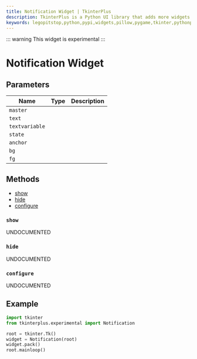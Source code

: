 ```yaml
---
title: Notification Widget | TkinterPlus
description: TkinterPlus is a Python UI library that adds more widgets to Tkinter
keywords: legopitstop,python,pypi,widgets,pillow,pygame,tkinter,pythonpackage
---
```


::: warning
This widget is experimental
:::

# Notification Widget <Badge type="warning" text="Experimental" />

## Parameters

| Name           | Type | Description |
| -------------- | ---- | ----------- |
| `master`       |      |             |
| `text`         |      |             |
| `textvariable` |      |             |
| `state`        |      |             |
| `anchor`       |      |             |
| `bg`           |      |             |
| `fg`           |      |             |

## Methods

- [show](#show)
- [hide](#hide)
- [configure](#configure)

### `show`

UNDOCUMENTED

### `hide`

UNDOCUMENTED

### `configure`

UNDOCUMENTED

## Example

```py
import tkinter
from tkinterplus.experimental import Notification

root = tkinter.Tk()
widget = Notification(root)
widget.pack()
root.mainloop()
```
